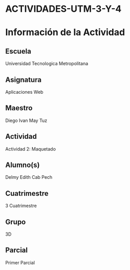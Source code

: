 # ACTIVIDADES-UTM-3-Y-4
# Información de la Actividad

## Escuela
 Universidad Tecnologica Metropolitana

## Asignatura
 Aplicaciones Web

## Maestro
Diego Ivan May Tuz

## Actividad
 Actividad 2: Maquetado

## Alumno(s)
 Delmy Edith Cab Pech

## Cuatrimestre
 3 Cuatrimestre

## Grupo
3D

## Parcial
Primer Parcial
